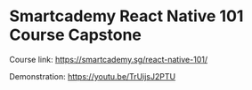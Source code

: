 # Smartcademy React Native 101 Course Capstone

Course link: https://smartcademy.sg/react-native-101/

Demonstration: https://youtu.be/TrUijsJ2PTU
